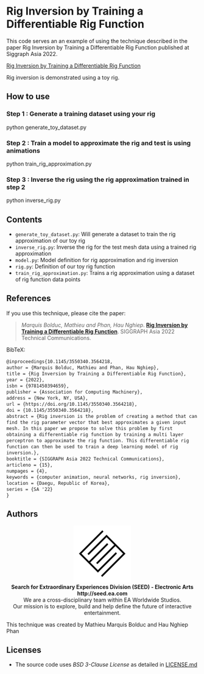 # Rig Inversion by Training a Differentiable Rig Function

This code serves an an example of using the technique described in the paper Rig Inversion by Training a Differentiable Rig Function published at Siggraph Asia 2022.

[Rig Inversion by Training a Differentiable Rig Function](https://arxiv.org/abs/2301.09567)

Rig inversion is demonstrated using a toy rig.

## How to use

### Step 1 : Generate a training dataset using your rig

python generate_toy_dataset.py

### Step 2 : Train a model to approximate the rig and test is using animations

python train_rig_approximation.py

### Step 3 : Inverse the rig using the rig approximation trained in step 2

python inverse_rig.py

## Contents

- `generate_toy_dataset.py`: Will generate a dataset to train the rig approximation of our toy rig
- `inverse_rig.py`: Inverse the rig for the test mesh data using a trained rig approximation
- `model.py`: Model definition for rig approximation and rig inversion
- `rig.py`: Definition of our toy rig function
- `train_rig_approximation.py`: Trains a rig approximation using a dataset of rig function data points

## References

If you use this technique, please cite the paper:  

> *Marquis Bolduc, Mathieu and Phan, Hau Nghiep*. **[Rig Inversion by Training a Differentiable Rig Function](https://arxiv.org/abs/2301.09567)**. SIGGRAPH Asia 2022 Technical Communications.

BibTeX:

```
@inproceedings{10.1145/3550340.3564218,
author = {Marquis Bolduc, Mathieu and Phan, Hau Nghiep},
title = {Rig Inversion by Training a Differentiable Rig Function},
year = {2022},
isbn = {9781450394659},
publisher = {Association for Computing Machinery},
address = {New York, NY, USA},
url = {https://doi.org/10.1145/3550340.3564218},
doi = {10.1145/3550340.3564218},
abstract = {Rig inversion is the problem of creating a method that can find the rig parameter vector that best approximates a given input mesh. In this paper we propose to solve this problem by first obtaining a differentiable rig function by training a multi layer perceptron to approximate the rig function. This differentiable rig function can then be used to train a deep learning model of rig inversion.},
booktitle = {SIGGRAPH Asia 2022 Technical Communications},
articleno = {15},
numpages = {4},
keywords = {computer animation, neural networks, rig inversion},
location = {Daegu, Republic of Korea},
series = {SA '22}
}
```

## Authors

<p align="center"><a href="https://seed.ea.com"><img src="logo/SEED.jpg" width="150px"></a><br>
<b>Search for Extraordinary Experiences Division (SEED) - Electronic Arts <br> http://seed.ea.com</b><br>
We are a cross-disciplinary team within EA Worldwide Studios.<br>
Our mission is to explore, build and help define the future of interactive entertainment.</p>

This technique was created by Mathieu Marquis Bolduc and Hau Nghiep Phan

## Licenses

- The source code uses *BSD 3-Clause License* as detailed in [LICENSE.md](LICENSE.md)
